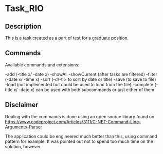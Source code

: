 # Task_RIO
## Description
This is a task created as a part of test for a graduate position.
## Commands
Available commands and extensions:

-add (-title x/ -date x)
-showAll
-showCurrent (after tasks are filtered)
-filter (-date x/ -time x)
-sort (-d/-t > to sort by date or title)
-save (to save to file)
-load (not implemented but could be used to load from the file)
-complete (-title x/ -date x) can be used with both subcommands or just either of them

## Disclaimer
Dealing with the commands is done using an open source library found on https://www.codeproject.com/Articles/3111/C-NET-Command-Line-Arguments-Parser

The application could be engineered much better than this, using command pattern for example. It was pointed out not to spend too much time on the solution, however. 
